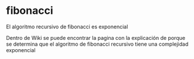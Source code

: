 # fibonacci
El algoritmo recursivo de fibonacci es exponencial

Dentro de Wiki se puede encontrar la pagina con la explicación de porque se determina 
que el algoritmo de fibonacci recursivo tiene una complejidad exponencial
